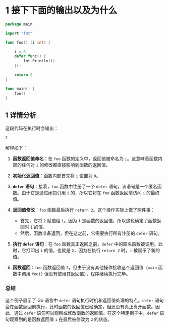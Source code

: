 # 1 接下下面的输出以及为什么

```go
package main

import "fmt"

func foo() (i int) {

    i = 0
    defer func() {
        fmt.Println(i)
    }()

    return 2
}

func main() {
    foo()
}
```

## 1 详情分析

这段代码在执行时会输出：

```
2
```

解释如下：

1. **函数返回值命名**：在 `foo` 函数的定义中，返回值被命名为 `i`。这意味着函数内部的任何对 `i` 的修改都直接影响到函数的返回值。

2. **初始化返回值**：函数内部首先将 `i` 设置为 `0`。

3. **`defer` 语句**：接着，`foo` 函数中注册了一个 `defer` 语句，该语句是一个匿名函数。由于它是通过闭包引用 `i` 的，所以它将在 `foo` 函数返回前访问 `i` 的最终值。

4. **返回值修改**：`foo` 函数最后执行 `return 2`。这个操作实际上做了两件事：

    - 首先，它将 `2` 赋值给 `i`。因为 `i` 是函数的返回值，所以这也确定了函数返回时 `i` 的值。
    - 然后，函数准备返回，但在这之前，它需要执行所有注册的 `defer` 语句。

5. **执行 `defer` 语句**：在 `foo` 函数真正返回之前，`defer` 中的匿名函数被调用。此时，它打印出 `i` 的值，也就是 `2`，因为在执行 `return 2` 时，`i` 被赋予了新的值。

6. **函数返回**：`foo` 函数返回值 `2`，但由于没有其他操作接收这个返回值（`main` 函数中调用 `foo()` 但没有使用其返回值），程序继续执行完毕。

### 总结

这个例子展示了 Go 语言中 `defer` 语句执行时机和返回值处理的特点。`defer` 语句会在函数返回前执行，此时函数的返回值已经确定，但还没有真正离开函数。因此，通过 `defer` 语句可以观察或修改函数的返回值。在这个特定例子中，`defer` 语句观察到的是函数返回值 `i` 在最后被修改为 `2` 的状态。
